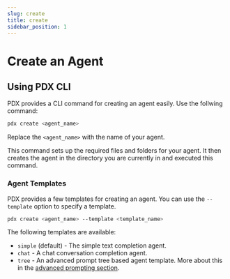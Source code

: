 ```yaml
---
slug: create
title: create
sidebar_position: 1
---
```


# Create an Agent

## Using PDX CLI

PDX provides a CLI command for creating an agent easily. Use the follwing command:

```bash
pdx create <agent_name>
```

Replace the `<agent_name>` with the name of your agent.

This command sets up the required files and folders for your agent. It then creates the agent in the directory you are currently in and executed this command.

### Agent Templates

PDX provides a few templates for creating an agent. You can use the `--template` option to specify a template.

```bash
pdx create <agent_name> --template <template_name>
```

The following templates are available:

-   `simple` (default) - The simple text completion agent.
-   `chat` - A chat conversation completion agent.
-   `tree` - An advanced prompt tree based agent template. More about this in the [advanced prompting section](./advanced-prompting).
